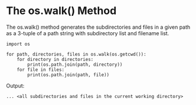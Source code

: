 # The os.walk\(\) Method

The os.walk\(\) method generates the subdirectories and files in a given path as a 3-tuple of a path string with subdirectory list and filename list.

```
import os

for path, directories, files in os.walk(os.getcwd()):
    for directory in directories:
        print(os.path.join(path, directory))
    for file in files:
        print(os.path.join(path, file))
```

Output:

```
... <all subdirectories and files in the current working directory>
```



